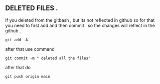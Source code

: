 ## DELETED FILES .
If you deleted from the gitbash , but its not reflected in github so for that you need to first add and then commit . 
so the changes will reflect in the github .
````
git add -A 
````

after that use command 

````
git commit -m " deleted all the files"
````
after that do 

````
git push origin main
````
